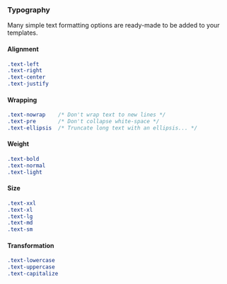 ### Typography

Many simple text formatting options are ready-made to be added to your templates.

#### Alignment

```css
.text-left
.text-right
.text-center
.text-justify
```

#### Wrapping

```css
.text-nowrap    /* Don't wrap text to new lines */
.text-pre       /* Don't collapse white-space */
.text-ellipsis  /* Truncate long text with an ellipsis... */
```

#### Weight

```css
.text-bold
.text-normal
.text-light
```

#### Size

```css
.text-xxl
.text-xl
.text-lg
.text-md
.text-sm
```

#### Transformation

```css
.text-lowercase
.text-uppercase
.text-capitalize
```
